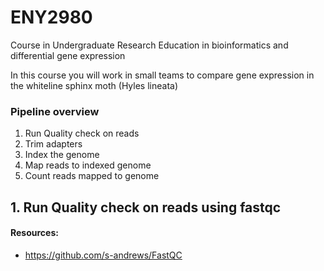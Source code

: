 # ENY2980
Course in Undergraduate Research Education in bioinformatics and differential gene expression

In this course you will work in small teams to compare gene expression in the whiteline sphinx moth (Hyles lineata)


### Pipeline overview

1. Run Quality check on reads
2. Trim adapters 
3. Index the genome 
4. Map reads to indexed genome
5. Count reads mapped to genome



## 1. Run Quality check on reads using fastqc

#### Resources:
+ https://github.com/s-andrews/FastQC




